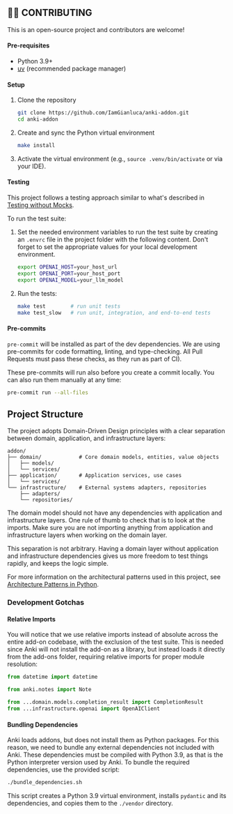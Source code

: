 ## 🧑‍💻 CONTRIBUTING

This is an open-source project and contributors are welcome!

#### Pre-requisites

* Python 3.9+
* [uv](https://github.com/astral-sh/uv) (recommended package manager)

#### Setup

1. Clone the repository
    ```bash
    git clone https://github.com/IamGianluca/anki-addon.git
    cd anki-addon
    ```
2. Create and sync the Python virtual environment
    ```bash
    make install
    ```
3. Activate the virtual environment (e.g., `source .venv/bin/activate` or via your IDE).

#### Testing

This project follows a testing approach similar to what's described in [Testing without Mocks](https://www.jamesshore.com/v2/projects/nullables/testing-without-mocks).

To run the test suite:

1. Set the needed environment variables to run the test suite by creating an `.envrc` file in the project folder with the following content. Don't forget to set the appropriate values for your local development environment.
   ```bash
   export OPENAI_HOST=your_host_url
   export OPENAI_PORT=your_host_port
   export OPENAI_MODEL=your_llm_model
   ```

2. Run the tests:
   ```bash
   make test        # run unit tests
   make test_slow   # run unit, integration, and end-to-end tests
   ```

#### Pre-commits

`pre-commit` will be installed as part of the dev dependencies. We are using pre-commits for code formatting, linting, and type-checking. All Pull Requests must pass these checks, as they run as part of CI).

These pre-commits will run also before you create a commit locally. You can also run them manually at any time:

```bash 
pre-commit run --all-files
```

## Project Structure

The project adopts Domain-Driven Design principles with a clear separation between domain, application, and infrastructure layers:

```
addon/
├── domain/            # Core domain models, entities, value objects
│   ├── models/
│   └── services/
├── application/       # Application services, use cases
│   └── services/
└── infrastructure/    # External systems adapters, repositories
    ├── adapters/
    └── repositories/
```

The domain model should not have any dependencies with application and infrastructure layers. One rule of thumb to check that is to look at the imports. Make sure you are not importing anything from application and infrastructure layers when working on the domain layer. 

This separation is not arbitrary. Having a domain layer without application and infrastructure dependencies gives us more freedom to test things rapidly, and keeps the logic simple.

For more information on the architectural patterns used in this project, see [Architecture Patterns in Python](https://www.cosmicpython.com/).

### Development Gotchas

#### Relative Imports

You will notice that we use relative imports instead of absolute across the entire add-on codebase, with the exclusion of the test suite. This is needed since Anki will not install the add-on as a library, but instead loads it directly from the add-ons folder, requiring relative imports for proper module resolution:

```python
from datetime import datetime

from anki.notes import Note

from ...domain.models.completion_result import CompletionResult
from ...infrastructure.openai import OpenAIClient
```

#### Bundling Dependencies

Anki loads addons, but does not install them as Python packages. For this reason, we need to bundle any external dependencies not included with Anki. These dependencies must be compiled with Python 3.9, as that is the Python interpreter version used by Anki. To bundle the required dependencies, use the provided script:

```bash
./bundle_dependencies.sh
```

This script creates a Python 3.9 virtual environment, installs `pydantic` and its dependencies, and copies them to the `./vendor` directory.
